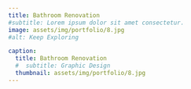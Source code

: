 ```yaml
---
title: Bathroom Renovation
#subtitle: Lorem ipsum dolor sit amet consectetur.
image: assets/img/portfolio/8.jpg
#alt: Keep Exploring

caption:
  title: Bathroom Renovation
  #  subtitle: Graphic Design
  thumbnail: assets/img/portfolio/8.jpg
---
```

